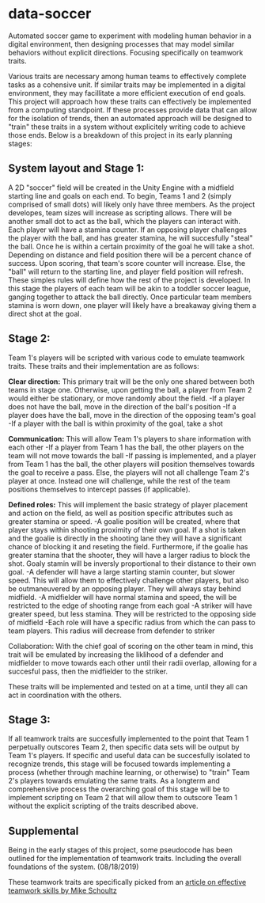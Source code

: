 # data-soccer
Automated soccer game to experiment with modeling human behavior in a digital environment, then designing processes that may model similar behaviors without explicit directions. Focusing specifically on teamwork traits. 

Various traits are necessary among human teams to effectively complete tasks as a cohensive unit. If similar traits may be implemented in a digital environment, they may facillitate a more efficient execution of end goals. This project will approach how these traits can effectively be implemented from a computing standpoint. If these processes provide data that can allow for the isolation of trends, then an automated approach will be designed to "train" these traits in a system without explicitely writing code to achieve those ends. Below is a breakdown of this project in its early planning stages:

System layout and Stage 1:
-
A 2D "soccer" field will be created in the Unity Engine with a midfield starting line and goals on each end. To begin, Teams 1 and 2 (simply comprised of small dots) will likely only have three members. As the project developes, team sizes will increase as scripting allows. There will be another small dot to act as the ball, which the players can interact with. Each player will have a stamina counter. If an opposing player challenges the player with the ball, and has greater stamina, he will succesfully "steal" the ball. Once he is within a certain proximity of the goal he will take a shot. Depending on distance and field position there will be a percent chance of success. Upon scoring, that team's score counter will increase. Else, the "ball" will return to the starting line, and player field position will refresh. These simples rules will define how the rest of the project is developed. In this stage the players of each team will be akin to a toddler soccer league, ganging together to attack the ball directly. Once particular team members stamina is worn down, one player will likely have a breakaway giving them a direct shot at the goal.

Stage 2:
-
Team 1's players will be scripted with various code to emulate teamwork traits. These traits and their implementation are as follows:

__Clear direction:__ This primary trait will be the only one shared between both teams in stage one. Otherwise, upon getting the ball, a player from Team 2 would either be stationary, or move randomly about the field.
-If a player does not have the ball, move in the direction of the ball's position
-If a player does have the ball, move in the direction of the opposing team's goal
-If a player with the ball is within proximity of the goal, take a shot

__Communication:__ This will allow Team 1's players to share information with each other
-If a player from Team 1 has the ball, the other players on the team will not move towards the ball
-If passing is implemented, and a player from Team 1 has the ball, the other players will position themselves towards the
goal to receive a pass. Else, the players will not all challenge Team 2's player at once. Instead one will challenge, while
the rest of the team positions themselves to intercept passes (if applicable).

__Defined roles:__ This will implement the basic strategy of player placement and action on the field, as well as position  specific attributes such as greater stamina or speed.
-A goalie position will be created, where that player stays within shooting proximity of their own goal. If a shot is taken  and the goalie is directly in the shooting lane they will have a significant chance of blocking it and reseting the field. Furthermore, if the goalie has greater stamina that the shooter, they will have a larger radius to block the shot. Goaly stamin will be inversly proportional to their distance to their own goal.
-A defender will have a large starting stamin counter, but slower speed. This will allow them to effectively challenge other 
players, but also be outmaneuvered by an opposing player. They will always stay behind midfield.
-A midfielder will have normal stamina and speed, the will be restricted to the edge of shooting range from each goal
-A striker will have greater speed, but less stamina. They will be restricted to the opposing side of midfield
-Each role will have a specific radius from which the can pass to team players. This radius will decrease from defender to 
striker

Collaboration: With the chief goal of scoring on the other team in mind, this trait will be emulated by increasing the liklihood of a defender and midfielder to move towards each other until their radii overlap, allowing for a succesful pass, then the midfielder to the striker.

These traits will be implemented and tested on at a time, until they all can act in coordination with the others.

Stage 3:
-
If all teamwork traits are succesfully implemented to the point that Team 1 perpetually outscores Team 2, then specific data sets will be output by Team 1's players. If specific and useful data can be succesfully isolated to recognize trends, this stage will be focused towards implementing a process (whether through machine learning, or otherwise) to "train" Team 2's players towards emulating the same traits. As a longterm and comprehensive process the overarching goal of this stage will be to implement scripting on Team 2 that will allow them to outscore Team 1 without the explicit scripting of the traits described above.

Supplemental
-
Being in the early stages of this project, some pseudocode has been outlined for the implementation of teamwork traits. Including the overall foundations of the system. (08/18/2019)

These teamwork traits are specifically picked from an [article on effective teamwork skills by Mike Schoultz](https://medium.com/@mikeschoultz/10-team-characteristics-for-effective-teamwork-e0429b362ddd)





